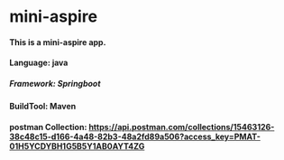 # mini-aspire
#### This is a mini-aspire app.
#### Language: java
##### Framework: Springboot
#### BuildTool: Maven
#### postman Collection: https://api.postman.com/collections/15463126-38c48c15-d166-4a48-82b3-48a2fd89a506?access_key=PMAT-01H5YCDYBH1G5B5Y1AB0AYT4ZG


